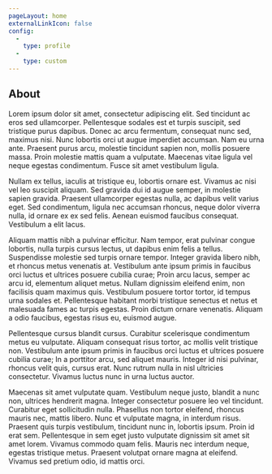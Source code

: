 ```yaml
---
pageLayout: home
externalLinkIcon: false
config:
  -
    type: profile
  -
    type: custom
---
```


## About

Lorem ipsum dolor sit amet, consectetur adipiscing elit. Sed tincidunt ac eros sed ullamcorper. Pellentesque sodales est et turpis suscipit, sed tristique purus dapibus. Donec ac arcu fermentum, consequat nunc sed, maximus nisi. Nunc lobortis orci ut augue imperdiet accumsan. Nam eu urna ante. Praesent purus arcu, molestie tincidunt sapien non, mollis posuere massa. Proin molestie mattis quam a vulputate. Maecenas vitae ligula vel neque egestas condimentum. Fusce sit amet vestibulum ligula.

Nullam ex tellus, iaculis at tristique eu, lobortis ornare est. Vivamus ac nisi vel leo suscipit aliquam. Sed gravida dui id augue semper, in molestie sapien gravida. Praesent ullamcorper egestas nulla, ac dapibus velit varius eget. Sed condimentum, ligula nec accumsan rhoncus, neque dolor viverra nulla, id ornare ex ex sed felis. Aenean euismod faucibus consequat. Vestibulum a elit lacus.

Aliquam mattis nibh a pulvinar efficitur. Nam tempor, erat pulvinar congue lobortis, nulla turpis cursus lectus, ut dapibus enim felis a tellus. Suspendisse molestie sed turpis ornare tempor. Integer gravida libero nibh, et rhoncus metus venenatis at. Vestibulum ante ipsum primis in faucibus orci luctus et ultrices posuere cubilia curae; Proin arcu lacus, semper ac arcu id, elementum aliquet metus. Nullam dignissim eleifend enim, non facilisis quam maximus quis. Vestibulum posuere tortor tortor, id tempus urna sodales et. Pellentesque habitant morbi tristique senectus et netus et malesuada fames ac turpis egestas. Proin dictum ornare venenatis. Aliquam a odio faucibus, egestas risus eu, euismod augue.

Pellentesque cursus blandit cursus. Curabitur scelerisque condimentum metus eu vulputate. Aliquam consequat risus tortor, ac mollis velit tristique non. Vestibulum ante ipsum primis in faucibus orci luctus et ultrices posuere cubilia curae; In a porttitor arcu, sed aliquet mauris. Integer id nisi pulvinar, rhoncus velit quis, cursus erat. Nunc rutrum nulla in nisl ultricies consectetur. Vivamus luctus nunc in urna luctus auctor.

Maecenas sit amet vulputate quam. Vestibulum neque justo, blandit a nunc non, ultrices hendrerit magna. Integer consectetur posuere leo vel tincidunt. Curabitur eget sollicitudin nulla. Phasellus non tortor eleifend, rhoncus mauris nec, mattis libero. Nunc et vulputate magna, in interdum risus. Praesent quis turpis vestibulum, tincidunt nunc in, lobortis ipsum. Proin id erat sem. Pellentesque in sem eget justo vulputate dignissim sit amet sit amet lorem. Vivamus commodo quam felis. Mauris nec interdum neque, egestas tristique metus. Praesent volutpat ornare magna at eleifend. Vivamus sed pretium odio, id mattis orci.